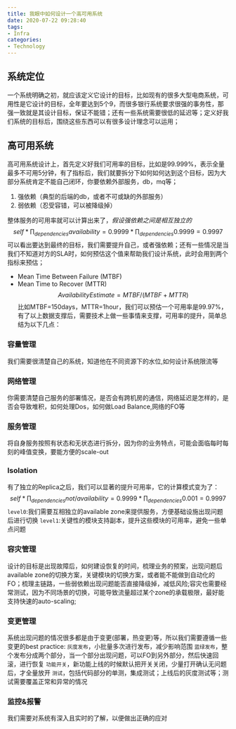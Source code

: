 ```yaml
---
title: 我眼中如何设计一个高可用系统
date: 2020-07-22 09:28:40
tags:
- Infra
categories:
- Technology
---
```


## 系统定位
一个系统明确之初，就应该定义它设计的目标，比如现有的很多大型电商系统，可用性是它设计的目标，全年要达到5个9，而很多银行系统要求很强的事务性，那强一致就是其设计目标，保证不能错；还有一些系统需要很低的延迟等；定义好我们系统的目标后，围绕这些东西可以有很多设计理念可以运用；

## 高可用系统
高可用系统设计上，首先定义好我们可用率的目标，比如是99.999%，表示全量最多不可用5分钟，有了指标后，我们就要拆分下如何如何达到这个目标，因为大部分系统肯定不能自己闭环，你要依赖外部服务，db，mq等；

1. 强依赖（典型的后端的db，或者不可或缺的外部服务）
2. 弱依赖（忍受容错，可以被降级掉）

整体服务的可用率就可以计算出来了，*假设强依赖之间是相互独立的*
$$
self * \prod_{dependencies}availability = 0.9999 * \prod_{dependencies} 0.9999 = 0.9997
$$
可以看出要达到最终的目标，我们需要提升自己，或者强依赖；还有一些情况是当我们不知道对方的SLA时，如何预估这个值来帮助我们设计系统，此时会用到两个指标来预估；
* Mean Time Between Failure (MTBF)
* Mean Time to Recover (MTTR)
$$
Availability Estimate = MTBF / (MTBF + MTTR)
$$
比如MTBF=150days，MTTR=1hour，我们可以预估一个可用率是99.97%，有了以上数据支撑后，需要技术上做一些事情来支撑，可用率的提升，简单总结为以下几点：
### 容量管理
我们需要很清楚自己的系统，知道他在不同资源下的水位,如何设计系统限流等
### 网络管理
你需要清楚自己服务的部署情况，是否会有跨机房的通信，网络延迟是怎样的，是否会导致堆积，如何处理Dos，如何做Load Balance,网络的FO等
### 服务管理
将自身服务按照有状态和无状态进行拆分，因为你的业务特点，可能会面临每时每刻的峰值变换，要能方便的scale-out
### Isolation
有了独立的Replica之后，我们可以显著的提升可用率，它的计算模式变为了：
$$
self * \prod_{dependencies}not/availability = 0.9999 * \prod_{dependencies} 0.001 = 0.9997
$$
`level0`:我们需要互相独立的available zone来提供服务，方便基础设施出现问题后进行切换
`level1`:关键性的模块支持副本，提升这些模块的可用率，避免一些单点问题
### 容灾管理
设计的目标是出现故障后，如何建设恢复的时间，梳理业务的预案，出现问题后available zone的切换方案，关键模块的切换方案，或者能不能做到自动化的FO；梳理主链路，一些弱依赖出现问题能否直接降级掉，减低风险;容灾也需要经常测试，因为不同场景的切换，可能导致流量超过某个zone的承载极限，最好能支持快速的auto-scaling;
### 变更管理
系统出现问题的情况很多都是由于变更(部署，热变更)等，所以我们需要遵循一些变更的best practice:
 `灰度发布`，小批量多次进行发布，减少影响范围
 `蓝绿发布`，整个发布分成两个部分，当一个部分出现问题，可以FO到另外部分，然后快速回滚，进行恢复
 `功能开关`，新功能上线的时候默认把开关关闭，少量打开确认无问题后，才全量放开
 `测试`，包括代码部分的单测，集成测试；上线后的灰度测试等；测试需要覆盖正常和异常的情况
### 监控&报警
我们需要对系统有深入且实时的了解，以便做出正确的应对
